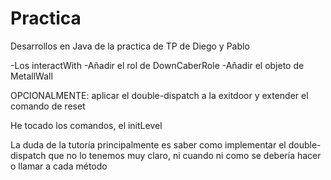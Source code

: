 # Practica

Desarrollos en Java de la practica de TP de Diego y Pablo

-Los interactWith
-Añadir el rol de DownCaberRole
-Añadir el objeto de MetallWall


OPCIONALMENTE: aplicar el double-dispatch a la exitdoor y extender el comando de reset

He tocado los comandos, el initLevel


La duda de la tutoría principalmente es saber como implementar el double-dispatch que no lo tenemos muy claro, ni cuando ni como se debería hacer o llamar a cada método
